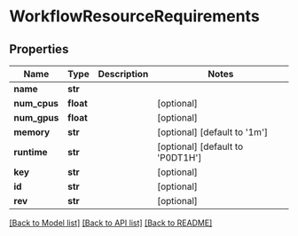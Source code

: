 # WorkflowResourceRequirements

## Properties
Name | Type | Description | Notes
------------ | ------------- | ------------- | -------------
**name** | **str** |  |
**num_cpus** | **float** |  | [optional]
**num_gpus** | **float** |  | [optional]
**memory** | **str** |  | [optional] [default to '1m']
**runtime** | **str** |  | [optional] [default to 'P0DT1H']
**key** | **str** |  | [optional]
**id** | **str** |  | [optional]
**rev** | **str** |  | [optional]

[[Back to Model list]](../README.md#documentation-for-models) [[Back to API list]](../README.md#documentation-for-api-endpoints) [[Back to README]](../README.md)
